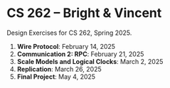 # CS 262 – Bright & Vincent

Design Exercises for CS 262, Spring 2025.

1. **Wire Protocol**: February 14, 2025
2. **Communication 2: RPC**: February 21, 2025
3. **Scale Models and Logical Clocks**: March 2, 2025
4. **Replication**: March 26, 2025
5. **Final Project**: May 4, 2025